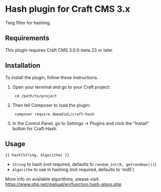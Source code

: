 # Hash plugin for Craft CMS 3.x

Twig filter for hashing.

## Requirements

This plugin requires Craft CMS 3.0.0-beta.23 or later.

## Installation

To install the plugin, follow these instructions.

1. Open your terminal and go to your Craft project:

        cd /path/to/project

2. Then tell Composer to load the plugin:

        composer require dowadidi/craft-hash

3. In the Control Panel, go to Settings → Plugins and click the “Install” button for Craft-Hash.

## Usage

`{{ hash(String, Algorithm) }}`

- `String` to hash (not required, defaults to `random_int(0, getrandmax())`)
- `Algorithm` to use in hashing (not required, defaults to 'md5')

More info on available algorithms, please visit: https://www.php.net/manual/en/function.hash-algos.php
